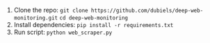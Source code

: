 1. Clone the repo:
   `git clone https://github.com/dubiels/deep-web-monitoring.git`
   `cd deep-web-monitoring`
2. Install dependencies:
   `pip install -r requirements.txt`
3. Run script:
   `python web_scraper.py`
